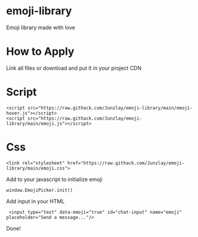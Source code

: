 # emoji-library
Emoji library made with love

# How to Apply
Link all files or download and put it in your project
CDN
# Script
```
<script src="https://raw.githack.com/Junzlay/emoji-library/main/emoji-hover.js"></script>
<script src="https://raw.githack.com/Junzlay/emoji-library/main/emoji.js"></script>
```
# Css

```
<link rel="stylesheet" href="https://raw.githack.com/Junzlay/emoji-library/main/emoji.css">
```
Add to your javascript to initialize emoji
```
window.EmojiPicker.init()
```
Add input in your HTML
      
```
 <input type="text" data-emoji="true" id="chat-input" name="emoji"  placeholder="Send a message..."/>
```
 
 Done!
                   
